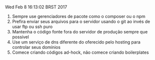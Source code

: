 Wed Feb 8 16:13:02 BRST 2017
1. Sempre use gerenciadores de pacote como o composer ou o npm
2. Prefira enviar seus arquivos para o servidor usando o git ao invés de usar ftp ou ssh puro
3. Mantenha o código fonte fora do servidor de produção sempre que possível
4. Use um serviço de dns diferente do oferecido pelo hosting para controlar seus domínios
5. Comece criando códigos ad-hock, não comece criando boilerplates
